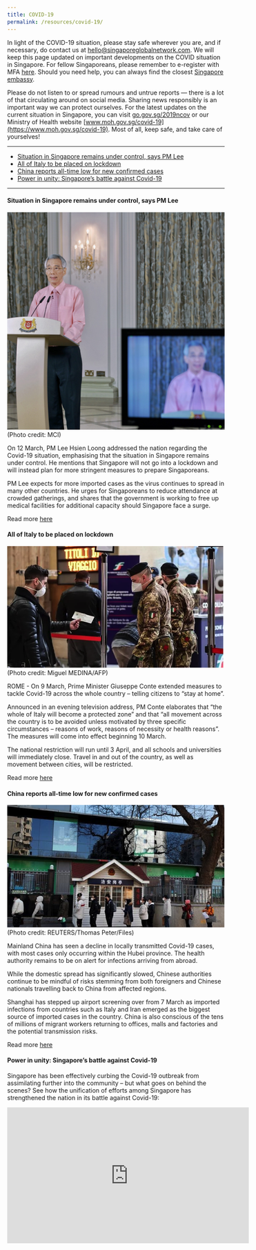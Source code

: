```yaml
---
title: COVID-19
permalink: /resources/covid-19/
---
```


In light of the COVID-19 situation, please stay safe wherever you are, and if necessary, do contact us at [hello@singaporeglobalnetwork.com](mailto:hello@singaporeglobalnetwork.com). We will keep this page updated on important developments on the COVID situation in Singapore. For fellow Singaporeans, please remember to e-register with MFA [here](https://eregister.mfa.gov.sg/eregisterportal/common/preLoginEregisterView.action). Should you need help, you can always find the closest [Singapore embassy](https://www.mfa.gov.sg/Services/Singapore-Citizens/I-Need-Help-Overseas).

Please do not listen to or spread rumours and untrue reports — there is a lot of that circulating around on social media. Sharing news responsibly is an important way we can protect ourselves. For the latest updates on the current situation in Singapore, you can visit [go.gov.sg/2019ncov](https://go.gov.sg/2019ncov) or our Ministry of Health website [www.moh.gov.sg/covid-19](https://www.moh.gov.sg/covid-19). Most of all, keep safe, and take care of yourselves!

<hr>

* [Situation in Singapore remains under control, says PM Lee](#pm-lee-speech)
* [All of Italy to be placed on lockdown](#italy-lockdown)
* [China reports all-time low for new confirmed cases](#china-low-cases)
* [Power in unity: Singapore’s battle against Covid-19](#sg-united)
<hr>

#### <a id="pm-lee-speech"></a> Situation in Singapore remains under control, says PM Lee

![Image](/images/covid-19/pm-lee-speech-12mar.jpg)
(Photo credit: MCI)

On 12 March, PM Lee Hsien Loong addressed the nation regarding the Covid-19 situation, emphasising that the situation in Singapore remains under control. He mentions that Singapore will not go into a lockdown and will instead plan for more stringent measures to prepare Singaporeans.

PM Lee expects for more imported cases as the virus continues to spread in many other countries. He urges for Singaporeans to reduce attendance at crowded gatherings, and shares that the government is working to free up medical facilities for additional capacity should Singapore face a surge.

Read more [here](https://www.channelnewsasia.com/news/singapore/coronavirus-pm-lee-full-speech-under-control-covid-19-12531962)


#### <a id="italy-lockdown"></a> All of Italy to be placed on lockdown

![Image](/images/covid-19/italy-lockdown.png)
(Photo credit: Miguel MEDINA/AFP)

ROME - On 9 March, Prime Minister Giuseppe Conte extended measures to tackle Covid-19 across the whole country – telling citizens to “stay at home”.

Announced in an evening television address, PM Conte elaborates that “the whole of Italy will become a protected zone” and that “all movement across the country is to be avoided unless motivated by three specific circumstances – reasons of work, reasons of necessity or health reasons”. The measures will come into effect beginning 10 March.

The national restriction will run until 3 April, and all schools and universities will immediately close. Travel in and out of the country, as well as movement between cities, will be restricted.

Read more [here](https://www.channelnewsasia.com/news/world/covid-19-coronavirus-all-of-italy-to-be-placed-under-lockdown-12520536)

#### <a id="china-low-cases"></a>	China reports all-time low for new confirmed cases

![Image](/images/covid-19/china-lowcases.png)
(Photo credit: REUTERS/Thomas Peter/Files)

Mainland China has seen a decline in locally transmitted Covid-19 cases, with most cases only occurring within the Hubei province. The health authority remains to be on alert for infections arriving from abroad.

While the domestic spread has significantly slowed, Chinese authorities continue to be mindful of risks stemming from both foreigners and Chinese nationals travelling back to China from affected regions.

Shanghai has stepped up airport screening over from 7 March as imported infections from countries such as Italy and Iran emerged as the biggest source of imported cases in the country. China is also conscious of the tens of millions of migrant workers returning to offices, malls and factories and the potential transmission risks.

Read more [here](https://www.channelnewsasia.com/news/world/covid-19-coronavirus-all-of-italy-to-be-placed-under-lockdown-12520536)

#### <a id="sg-united"></a> Power in unity: Singapore’s battle against Covid-19

Singapore has been effectively curbing the Covid-19 outbreak from assimilating further into the community – but what goes on behind the scenes? See how the unification of efforts among Singapore has strengthened the nation in its battle against Covid-19:

<iframe width="560" height="315" src="https://www.youtube.com/embed/fp8ahoyuRzU" frameborder="0" allow="accelerometer; autoplay; encrypted-media; gyroscope; picture-in-picture" allowfullscreen></iframe>
